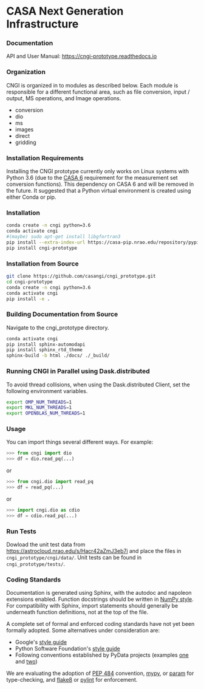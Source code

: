# CASA Next Generation Infrastructure

### Documentation
API and User Manual: https://cngi-prototype.readthedocs.io

### Organization
CNGI is organized in to modules as described below. Each module is
responsible for a different functional area, such as file conversion,
input / output, MS operations, and Image operations.  

- conversion
- dio
- ms
- images
- direct
- gridding

### Installation Requirements
Installing the CNGI prototype currently only works on Linux systems with Python 3.6 (due to the [CASA 6](https://open-bitbucket.nrao.edu/projects/CASA/repos/casa6/browse) requirement for the measurement set conversion functions). 
This dependency on CASA 6 and will be removed in the future. It suggested that a Python virtual environment is created using either Conda or pip.

### Installation

```sh
conda create -n cngi python=3.6
conda activate cngi
#(maybe) sudo apt-get install libgfortran3
pip install --extra-index-url https://casa-pip.nrao.edu/repository/pypi-group/simple casatools
pip install cngi-prototype
```

### Installation from Source

```sh
git clone https://github.com/casangi/cngi_prototype.git
cd cngi-prototype
conda create -n cngi python=3.6
conda activate cngi
pip install -e .
```

###  Building Documentation from Source
Navigate to the cngi_prototype directory.

```sh
conda activate cngi
pip install sphinx-automodapi
pip install sphinx_rtd_theme
sphinx-build -b html ./docs/ ./_build/
```

### Running CNGI in Parallel using Dask.distributed
To avoid thread collisions, when using the Dask.distributed Client, set the following environment variables.

```sh
export OMP_NUM_THREADS=1 
export MKL_NUM_THREADS=1
export OPENBLAS_NUM_THREADS=1 
```

### Usage
You can import things several different ways.  For example:
```python
>>> from cngi import dio
>>> df = dio.read_pq(...)
```
or
```python
>>> from cngi.dio import read_pq
>>> df = read_pq(...)
```
or
```python
>>> import cngi.dio as cdio
>>> df = cdio.read_pq(...)
```

### Run Tests

Dowload the unit test data from https://astrocloud.nrao.edu/s/Hacr42aZmJ3eb7i and place the files in `cngi_prototype/cngi/data/`.
Unit tests can be found in `cngi_prototype/tests/`. 

### Coding Standards

Documentation is generated using Sphinx, with the autodoc and napoleon extensions enabled. Function docstrings should be written in [NumPy style](https://www.sphinx-doc.org/en/master/usage/extensions/napoleon.html#google-vs-numpy). For compatibility with Sphinx, import statements should generally be underneath function definitions, not at the top of the file.

A complete set of formal and enforced coding standards have not yet been formally adopted. Some alternatives under consideration are:

* Google's [style guide](https://google.github.io/styleguide/pyguide.html)
* Python Software Foundation's [style guide](https://www.python.org/dev/peps/pep-008/)
* Following conventions established by PyData projects (examples [one](https://docs.dask.org/en/latest/develop/html) and [two](https://xarray.pydata.org/en/stable/contributing.html#code-standards))

We are evaluating the adoption of [PEP 484](https://www.python.org/dev/peps/pep-0484/) convention, [mypy](http://mypy-lang.org/), or  [param](https://param.holoviz.org) for type-checking, and [flake8](http://flake8.pycqa.org/en/latest/index.html) or [pylint](https://www.pylint.org/) for enforcement.

